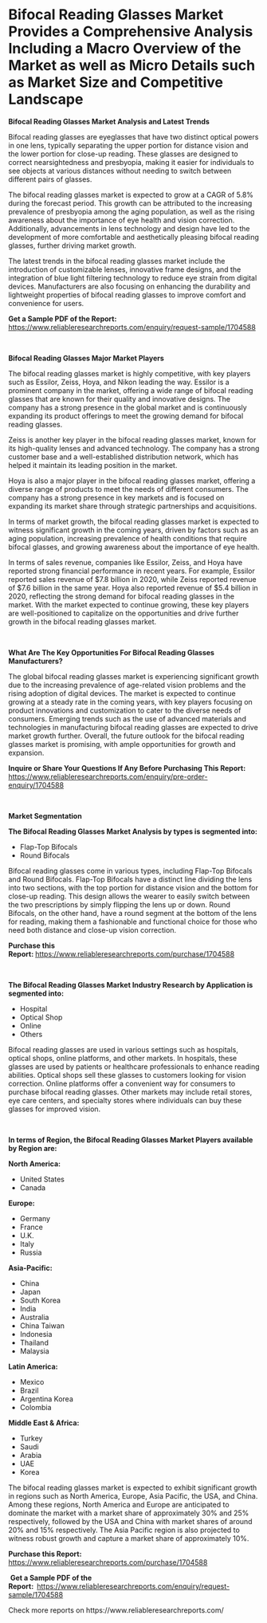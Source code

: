 <p><h1>Bifocal Reading Glasses Market Provides a Comprehensive Analysis Including a Macro Overview of the Market as well as Micro Details such as Market Size and Competitive Landscape</h1></p><p><strong>Bifocal Reading Glasses Market Analysis and Latest Trends</strong></p>
<p><p>Bifocal reading glasses are eyeglasses that have two distinct optical powers in one lens, typically separating the upper portion for distance vision and the lower portion for close-up reading. These glasses are designed to correct nearsightedness and presbyopia, making it easier for individuals to see objects at various distances without needing to switch between different pairs of glasses.</p><p>The bifocal reading glasses market is expected to grow at a CAGR of 5.8% during the forecast period. This growth can be attributed to the increasing prevalence of presbyopia among the aging population, as well as the rising awareness about the importance of eye health and vision correction. Additionally, advancements in lens technology and design have led to the development of more comfortable and aesthetically pleasing bifocal reading glasses, further driving market growth.</p><p>The latest trends in the bifocal reading glasses market include the introduction of customizable lenses, innovative frame designs, and the integration of blue light filtering technology to reduce eye strain from digital devices. Manufacturers are also focusing on enhancing the durability and lightweight properties of bifocal reading glasses to improve comfort and convenience for users.</p></p>
<p><strong>Get a Sample PDF of the Report:&nbsp;</strong> <a href="https://www.reliableresearchreports.com/enquiry/request-sample/1704588">https://www.reliableresearchreports.com/enquiry/request-sample/1704588</a></p>
<p>&nbsp;</p>
<p><strong>Bifocal Reading Glasses Major Market Players</strong></p>
<p><p>The bifocal reading glasses market is highly competitive, with key players such as Essilor, Zeiss, Hoya, and Nikon leading the way. Essilor is a prominent company in the market, offering a wide range of bifocal reading glasses that are known for their quality and innovative designs. The company has a strong presence in the global market and is continuously expanding its product offerings to meet the growing demand for bifocal reading glasses.</p><p>Zeiss is another key player in the bifocal reading glasses market, known for its high-quality lenses and advanced technology. The company has a strong customer base and a well-established distribution network, which has helped it maintain its leading position in the market.</p><p>Hoya is also a major player in the bifocal reading glasses market, offering a diverse range of products to meet the needs of different consumers. The company has a strong presence in key markets and is focused on expanding its market share through strategic partnerships and acquisitions.</p><p>In terms of market growth, the bifocal reading glasses market is expected to witness significant growth in the coming years, driven by factors such as an aging population, increasing prevalence of health conditions that require bifocal glasses, and growing awareness about the importance of eye health.</p><p>In terms of sales revenue, companies like Essilor, Zeiss, and Hoya have reported strong financial performance in recent years. For example, Essilor reported sales revenue of $7.8 billion in 2020, while Zeiss reported revenue of $7.6 billion in the same year. Hoya also reported revenue of $5.4 billion in 2020, reflecting the strong demand for bifocal reading glasses in the market. With the market expected to continue growing, these key players are well-positioned to capitalize on the opportunities and drive further growth in the bifocal reading glasses market.</p></p>
<p>&nbsp;</p>
<p><strong>What Are The Key Opportunities For Bifocal Reading Glasses Manufacturers?</strong></p>
<p><p>The global bifocal reading glasses market is experiencing significant growth due to the increasing prevalence of age-related vision problems and the rising adoption of digital devices. The market is expected to continue growing at a steady rate in the coming years, with key players focusing on product innovations and customization to cater to the diverse needs of consumers. Emerging trends such as the use of advanced materials and technologies in manufacturing bifocal reading glasses are expected to drive market growth further. Overall, the future outlook for the bifocal reading glasses market is promising, with ample opportunities for growth and expansion.</p></p>
<p><strong>Inquire or Share Your Questions If Any Before Purchasing This Report:</strong> <a href="https://www.reliableresearchreports.com/enquiry/pre-order-enquiry/1704588">https://www.reliableresearchreports.com/enquiry/pre-order-enquiry/1704588</a></p>
<p>&nbsp;</p>
<p><strong>Market Segmentation</strong></p>
<p><strong>The Bifocal Reading Glasses Market Analysis by types is segmented into:</strong></p>
<p><ul><li>Flap-Top Bifocals</li><li>Round Bifocals</li></ul></p>
<p><p>Bifocal reading glasses come in various types, including Flap-Top Bifocals and Round Bifocals. Flap-Top Bifocals have a distinct line dividing the lens into two sections, with the top portion for distance vision and the bottom for close-up reading. This design allows the wearer to easily switch between the two prescriptions by simply flipping the lens up or down. Round Bifocals, on the other hand, have a round segment at the bottom of the lens for reading, making them a fashionable and functional choice for those who need both distance and close-up vision correction.</p></p>
<p><strong>Purchase this Report:&nbsp;</strong><a href="https://www.reliableresearchreports.com/purchase/1704588">https://www.reliableresearchreports.com/purchase/1704588</a></p>
<p>&nbsp;</p>
<p><strong>The Bifocal Reading Glasses Market Industry Research by Application is segmented into:</strong></p>
<p><ul><li>Hospital</li><li>Optical Shop</li><li>Online</li><li>Others</li></ul></p>
<p><p>Bifocal reading glasses are used in various settings such as hospitals, optical shops, online platforms, and other markets. In hospitals, these glasses are used by patients or healthcare professionals to enhance reading abilities. Optical shops sell these glasses to customers looking for vision correction. Online platforms offer a convenient way for consumers to purchase bifocal reading glasses. Other markets may include retail stores, eye care centers, and specialty stores where individuals can buy these glasses for improved vision.</p></p>
<p>&nbsp;</p>
<p><strong>In terms of Region, the Bifocal Reading Glasses Market Players available by Region are:</strong></p>
<p>
    <p> <strong> North America: </strong>
        <ul>
            <li>United States</li>
            <li>Canada</li>
        </ul>
        </p> 
    <p> <strong> Europe: </strong>
        <ul>
            <li>Germany</li>
            <li>France</li>
            <li>U.K.</li>
            <li>Italy</li>
            <li>Russia</li>
        </ul>
        </p> 
    <p> <strong> Asia-Pacific: </strong>
        <ul>
            <li>China</li>
            <li>Japan</li>
            <li>South Korea</li>
            <li>India</li>
            <li>Australia</li>
            <li>China Taiwan</li>
            <li>Indonesia</li>
            <li>Thailand</li>
            <li>Malaysia</li>
        </ul>
        </p> 
    <p> <strong> Latin America: </strong>
        <ul>
            <li>Mexico</li>
            <li>Brazil</li>
            <li>Argentina Korea</li>
            <li>Colombia</li>
        </ul>
        </p> 
    <p> <strong> Middle East & Africa: </strong>
        <ul>
            <li>Turkey</li>
            <li>Saudi</li>
            <li>Arabia</li>
            <li>UAE</li>
            <li>Korea</li>
        </ul>
    </p>
    </p>
<p><p>The bifocal reading glasses market is expected to exhibit significant growth in regions such as North America, Europe, Asia Pacific, the USA, and China. Among these regions, North America and Europe are anticipated to dominate the market with a market share of approximately 30% and 25% respectively, followed by the USA and China with market shares of around 20% and 15% respectively. The Asia Pacific region is also projected to witness robust growth and capture a market share of approximately 10%.</p></p>
<p><strong>Purchase this Report: </strong><a href="https://www.reliableresearchreports.com/purchase/1704588">https://www.reliableresearchreports.com/purchase/1704588</a></p>
<p>&nbsp;<strong>Get a Sample PDF of the Report:&nbsp;&nbsp;</strong><a href="https://www.reliableresearchreports.com/enquiry/request-sample/1704588">https://www.reliableresearchreports.com/enquiry/request-sample/1704588</a></p>
<p><strong></strong></p>
<p>Check more reports on https://www.reliableresearchreports.com/</p>